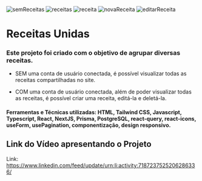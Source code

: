 ![semReceitas](https://github.com/GranFireball/Projeto-Receitas_Unidas/assets/61765704/6c745fe0-7775-4253-8c68-fb7d987ab164)
![receitas](https://github.com/GranFireball/Projeto-Receitas_Unidas/assets/61765704/be7cc11d-697e-4629-bc4f-f0854b4fcc56)
![receita](https://github.com/GranFireball/Projeto-Receitas_Unidas/assets/61765704/29b5b646-e140-44ee-926c-6f1a50d13cb0)
![novaReceita](https://github.com/GranFireball/Projeto-Receitas_Unidas/assets/61765704/84b333a5-d211-4de2-bc6d-5719d004b26d)
![editarReceita](https://github.com/GranFireball/Projeto-Receitas_Unidas/assets/61765704/03f0cca2-59cb-4c9f-a0c5-916370209442)

# Receitas Unidas

### Este projeto foi criado com o objetivo de agrupar diversas receitas.


- SEM uma conta de usuário conectada, é possível visualizar todas as receitas compartilhadas no site.

- COM uma conta de usuário conectada, além de poder visualizar todas as receitas, é possível criar uma receita, editá-la e deletá-la.



#### Ferramentas e Técnicas utilizadas: HTML, Tailwind CSS, Javascript, Typescript, React, NextJS, Prisma, PostgreSQL, react-query, react-icons, useForm, usePagination, componentização, design responsivo.

## Link do Vídeo apresentando o Projeto

Link: https://www.linkedin.com/feed/update/urn:li:activity:7187237525206286336/
